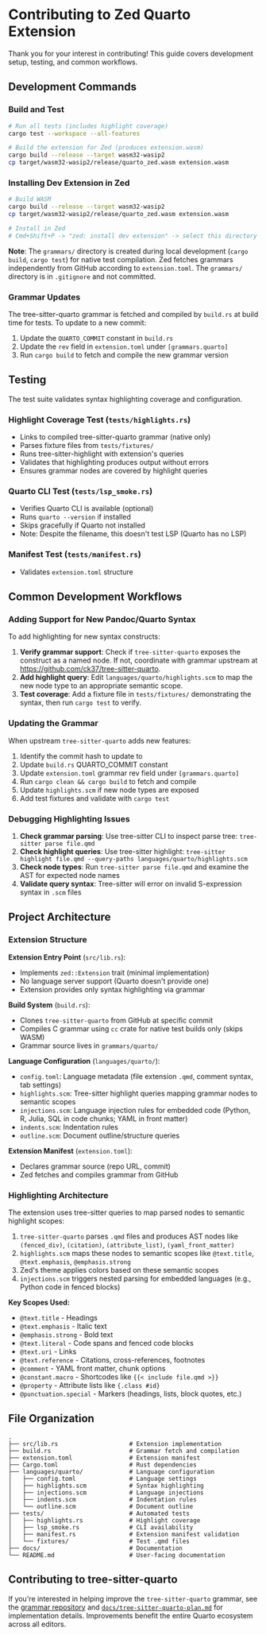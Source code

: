 # Contributing to Zed Quarto Extension

Thank you for your interest in contributing! This guide covers development setup, testing, and common workflows.

## Development Commands

### Build and Test

```bash
# Run all tests (includes highlight coverage)
cargo test --workspace --all-features

# Build the extension for Zed (produces extension.wasm)
cargo build --release --target wasm32-wasip2
cp target/wasm32-wasip2/release/quarto_zed.wasm extension.wasm
```

### Installing Dev Extension in Zed

```bash
# Build WASM
cargo build --release --target wasm32-wasip2
cp target/wasm32-wasip2/release/quarto_zed.wasm extension.wasm

# Install in Zed
# Cmd+Shift+P -> "zed: install dev extension" -> select this directory
```

**Note**: The `grammars/` directory is created during local development (`cargo build`, `cargo test`) for native test compilation. Zed fetches grammars independently from GitHub according to `extension.toml`. The `grammars/` directory is in `.gitignore` and not committed.

### Grammar Updates

The tree-sitter-quarto grammar is fetched and compiled by `build.rs` at build time for tests. To update to a new commit:

1. Update the `QUARTO_COMMIT` constant in `build.rs`
2. Update the `rev` field in `extension.toml` under `[grammars.quarto]`
3. Run `cargo build` to fetch and compile the new grammar version

## Testing

The test suite validates syntax highlighting coverage and configuration.

### Highlight Coverage Test (`tests/highlights.rs`)

- Links to compiled tree-sitter-quarto grammar (native only)
- Parses fixture files from `tests/fixtures/`
- Runs tree-sitter-highlight with extension's queries
- Validates that highlighting produces output without errors
- Ensures grammar nodes are covered by highlight queries

### Quarto CLI Test (`tests/lsp_smoke.rs`)

- Verifies Quarto CLI is available (optional)
- Runs `quarto --version` if installed
- Skips gracefully if Quarto not installed
- Note: Despite the filename, this doesn't test LSP (Quarto has no LSP)

### Manifest Test (`tests/manifest.rs`)

- Validates `extension.toml` structure

## Common Development Workflows

### Adding Support for New Pandoc/Quarto Syntax

To add highlighting for new syntax constructs:

1. **Verify grammar support**: Check if `tree-sitter-quarto` exposes the construct as a named node. If not, coordinate with grammar upstream at https://github.com/ck37/tree-sitter-quarto.
2. **Add highlight query**: Edit `languages/quarto/highlights.scm` to map the new node type to an appropriate semantic scope.
3. **Test coverage**: Add a fixture file in `tests/fixtures/` demonstrating the syntax, then run `cargo test` to verify.

### Updating the Grammar

When upstream `tree-sitter-quarto` adds new features:

1. Identify the commit hash to update to
2. Update `build.rs` QUARTO_COMMIT constant
3. Update `extension.toml` grammar rev field under `[grammars.quarto]`
4. Run `cargo clean && cargo build` to fetch and compile
5. Update `highlights.scm` if new node types are exposed
6. Add test fixtures and validate with `cargo test`

### Debugging Highlighting Issues

1. **Check grammar parsing**: Use tree-sitter CLI to inspect parse tree: `tree-sitter parse file.qmd`
2. **Check highlight queries**: Use tree-sitter highlight: `tree-sitter highlight file.qmd --query-paths languages/quarto/highlights.scm`
3. **Check node types**: Run `tree-sitter parse file.qmd` and examine the AST for expected node names
4. **Validate query syntax**: Tree-sitter will error on invalid S-expression syntax in `.scm` files

## Project Architecture

### Extension Structure

**Extension Entry Point** (`src/lib.rs`):
- Implements `zed::Extension` trait (minimal implementation)
- No language server support (Quarto doesn't provide one)
- Extension provides only syntax highlighting via grammar

**Build System** (`build.rs`):
- Clones `tree-sitter-quarto` from GitHub at specific commit
- Compiles C grammar using `cc` crate for native test builds only (skips WASM)
- Grammar source lives in `grammars/quarto/`

**Language Configuration** (`languages/quarto/`):
- `config.toml`: Language metadata (file extension `.qmd`, comment syntax, tab settings)
- `highlights.scm`: Tree-sitter highlight queries mapping grammar nodes to semantic scopes
- `injections.scm`: Language injection rules for embedded code (Python, R, Julia, SQL in code chunks; YAML in front matter)
- `indents.scm`: Indentation rules
- `outline.scm`: Document outline/structure queries

**Extension Manifest** (`extension.toml`):
- Declares grammar source (repo URL, commit)
- Zed fetches and compiles grammar from GitHub

### Highlighting Architecture

The extension uses tree-sitter queries to map parsed nodes to semantic highlight scopes:

1. `tree-sitter-quarto` parses `.qmd` files and produces AST nodes like `(fenced_div)`, `(citation)`, `(attribute_list)`, `(yaml_front_matter)`
2. `highlights.scm` maps these nodes to semantic scopes like `@text.title`, `@text.emphasis`, `@emphasis.strong`
3. Zed's theme applies colors based on these semantic scopes
4. `injections.scm` triggers nested parsing for embedded languages (e.g., Python code in fenced blocks)

**Key Scopes Used:**
- `@text.title` - Headings
- `@text.emphasis` - Italic text
- `@emphasis.strong` - Bold text
- `@text.literal` - Code spans and fenced code blocks
- `@text.uri` - Links
- `@text.reference` - Citations, cross-references, footnotes
- `@comment` - YAML front matter, chunk options
- `@constant.macro` - Shortcodes like `{{< include file.qmd >}}`
- `@property` - Attribute lists like `{.class #id}`
- `@punctuation.special` - Markers (headings, lists, block quotes, etc.)

## File Organization

```
.
├── src/lib.rs                    # Extension implementation
├── build.rs                      # Grammar fetch and compilation
├── extension.toml                # Extension manifest
├── Cargo.toml                    # Rust dependencies
├── languages/quarto/             # Language configuration
│   ├── config.toml               # Language settings
│   ├── highlights.scm            # Syntax highlighting
│   ├── injections.scm            # Language injections
│   ├── indents.scm               # Indentation rules
│   └── outline.scm               # Document outline
├── tests/                        # Automated tests
│   ├── highlights.rs             # Highlight coverage
│   ├── lsp_smoke.rs              # CLI availability
│   ├── manifest.rs               # Extension manifest validation
│   └── fixtures/                 # Test .qmd files
├── docs/                         # Documentation
└── README.md                     # User-facing documentation
```

## Contributing to tree-sitter-quarto

If you're interested in helping improve the `tree-sitter-quarto` grammar, see the [grammar repository](https://github.com/ck37/tree-sitter-quarto) and [`docs/tree-sitter-quarto-plan.md`](docs/tree-sitter-quarto-plan.md) for implementation details. Improvements benefit the entire Quarto ecosystem across all editors.
